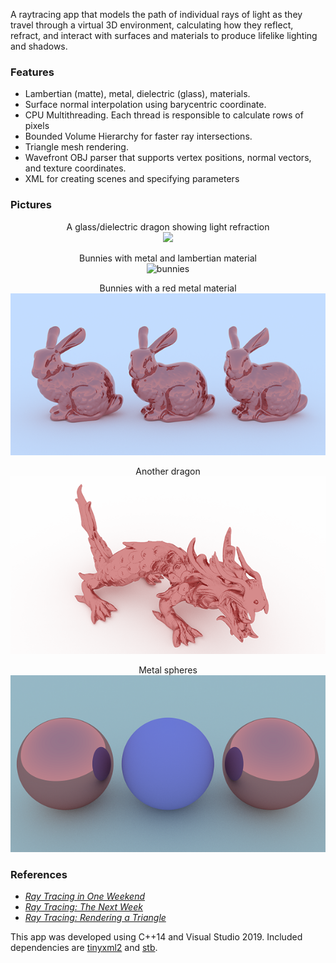 A raytracing app that models the path of individual rays of light as they travel through a virtual 3D environment, calculating how they reflect, refract, and interact with surfaces and materials to produce lifelike lighting and shadows. 

### Features

* Lambertian (matte), metal, dielectric (glass), materials.
* Surface normal interpolation using barycentric coordinate.
* CPU Multithreading. Each thread is responsible to calculate rows of pixels
* Bounded Volume Hierarchy for faster ray intersections.
* Triangle mesh rendering.
* Wavefront OBJ parser that supports vertex positions, normal vectors, and texture coordinates.
* XML for creating scenes and specifying parameters 


### Pictures 
<div align="center">

 A glass/dielectric dragon showing light refraction</br>
<img width="600" src="https://github.com/azer89/Reza_Raytracer/assets/790432/2c583aa5-ba79-4f74-a8cf-1d8abfe00012">

Bunnies with metal and lambertian material </br>
![bunnies](https://github.com/azer89/Reza_Raytracer/assets/790432/24ebdc7c-2337-44b4-9ad9-54ef2378e41b)

Bunnies with a red metal material </br>
[<img src="https://raw.githubusercontent.com/azer89/Reza_Raytracer/master/results/three_bunnies_600.png">](https://raw.githubusercontent.com/azer89/Reza_Raytracer/master/results/three_bunnies.png)

Another dragon </br>
[<img src="https://raw.githubusercontent.com/azer89/Reza_Raytracer/master/results/metal_dragon_600.png">](https://raw.githubusercontent.com/azer89/Reza_Raytracer/master/results/metal_dragon.png)

Metal spheres </br>
[<img src="https://raw.githubusercontent.com/azer89/Reza_Raytracer/master/results/three_spheres_600.png">](https://raw.githubusercontent.com/azer89/Reza_Raytracer/master/results/three_spheres.png)
</div>

### References
* [_Ray Tracing in One Weekend_](https://raytracing.github.io/books/RayTracingInOneWeekend.html)
* [_Ray Tracing: The Next Week_](https://raytracing.github.io/books/RayTracingTheNextWeek.html)
* [_Ray Tracing: Rendering a Triangle_](https://www.scratchapixel.com/lessons/3d-basic-rendering/ray-tracing-rendering-a-triangle)

This app was developed using C++14 and Visual Studio 2019.
Included dependencies are [tinyxml2](https://github.com/leethomason/tinyxml2) and [stb](https://github.com/nothings/stb). 
